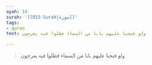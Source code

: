 ```yaml
---
ayah: 14
surah: '[[015-Surah|سورة]]'
tags:
- quran
text: ولو فتحنا عليهم بابا من السماء فظلوا فيه يعرجون

---
```

> ولو فتحنا عليهم بابا من السماء فظلوا فيه يعرجون
